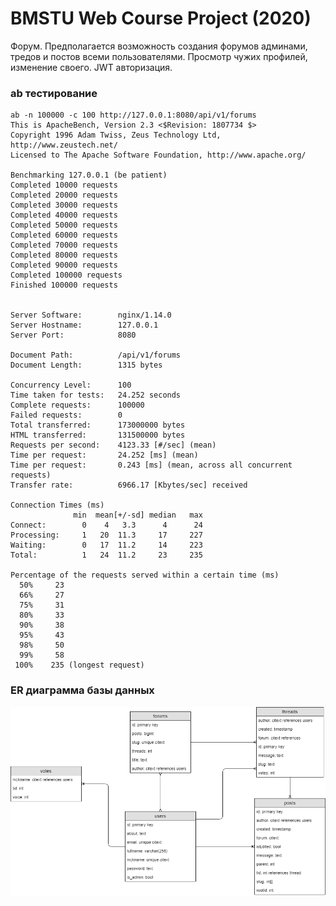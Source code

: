 # BMSTU Web Course Project (2020)

Форум. Предполагается возможность создания форумов админами, тредов и постов всеми пользователями. Просмотр чужих профилей, изменение своего. JWT авторизация.

### ab тестирование
```
ab -n 100000 -c 100 http://127.0.0.1:8080/api/v1/forums 
This is ApacheBench, Version 2.3 <$Revision: 1807734 $>
Copyright 1996 Adam Twiss, Zeus Technology Ltd, http://www.zeustech.net/
Licensed to The Apache Software Foundation, http://www.apache.org/

Benchmarking 127.0.0.1 (be patient)
Completed 10000 requests
Completed 20000 requests
Completed 30000 requests
Completed 40000 requests
Completed 50000 requests
Completed 60000 requests
Completed 70000 requests
Completed 80000 requests
Completed 90000 requests
Completed 100000 requests
Finished 100000 requests


Server Software:        nginx/1.14.0
Server Hostname:        127.0.0.1
Server Port:            8080

Document Path:          /api/v1/forums
Document Length:        1315 bytes

Concurrency Level:      100
Time taken for tests:   24.252 seconds
Complete requests:      100000
Failed requests:        0
Total transferred:      173000000 bytes
HTML transferred:       131500000 bytes
Requests per second:    4123.33 [#/sec] (mean)
Time per request:       24.252 [ms] (mean)
Time per request:       0.243 [ms] (mean, across all concurrent requests)
Transfer rate:          6966.17 [Kbytes/sec] received

Connection Times (ms)
              min  mean[+/-sd] median   max
Connect:        0    4   3.3      4      24
Processing:     1   20  11.3     17     227
Waiting:        0   17  11.2     14     223
Total:          1   24  11.2     23     235

Percentage of the requests served within a certain time (ms)
  50%     23
  66%     27
  75%     31
  80%     33
  90%     38
  95%     43
  98%     50
  99%     58
 100%    235 (longest request)
```

### ER диаграмма базы данных

![alt ER.png](schemes/ER.png "ER")